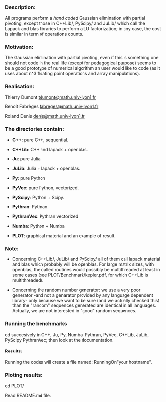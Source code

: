 ### Description:

All programs perform a  _hand coded_ Gaussian elimination with partial pivoting, except those
in 
C++Lib/, PyScipy/ and JuLib/ which call the Lapack and blas libraries  to perform
a LU factorization; in any case, the cost is similar in term of operations counts. 

### Motivation:

The  Gaussian elimination with partial pivoting, even if this is something one
should not code in the real life (except for pedagogical purpose) seems to be
a good prototype of numerical algorithm an user would like to code (as it uses
about n^3 floating point operations and array manipulations).

### Realisation:

Thierry Dumont   tdumont@math.univ-lyon1.fr

Benoît Fabrèges  fabreges@math.univ-lyon1.fr

Roland Denis     denis@math.univ-lyon1.fr

### The directories contain:

- **C++**:      pure C++, sequential.

- **C++Lib**:   C++ and lapack + openblas.

- **Ju**:       pure Julia

- **JuLib**:    Julia +  lapack + openblas.


- **Py**:       pure Python

- **PyVec**:    pure Python, vectorized.

- **PyScipy**:  Python + Scipy.

- **Pythran**:  Pythran.

- **PythranVec**: Pythran vectorized

- **Numba**:    Python + Numba

- **PLOT**:    graphical material and an example of result.

### Note:

* Concerning C++Lib/,  JuLib/ and PyScipy/ all of them call lapack  material and
blas which probably will be openblas. For large matrix sizes, with openblas, the
called routines would possibly be multithreaded at least in some cases (see
PLOT/Benchmark/kepler.pdf, for which C++Lib is multithreaded).

* Concerning the random number generator: we use a very poor
generator -and not a genarator provided by any language dependent
library- only because we want to be sure (and we actually checked
this) than the "random" sequences generated are identical in all
languages. Actually, we are not interested in "good" random sequences. 

### Running the benchmarks

cd succesively in C++, Ju, Py, Numba, Pythran, PyVec, C++Lib, JuLib,
PyScipy PythranVec; then look at the documentation.

#### Results:

Running the codes  will create a file named:  RunningOn"your
hostname".

### Ploting results:

cd PLOT/

Read README.md file.


